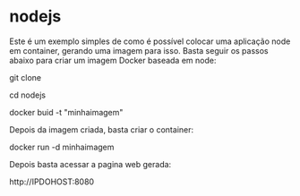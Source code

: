# nodejs
Este é um exemplo simples de como é possível colocar uma aplicação node em container, gerando uma imagem para isso.
Basta seguir os passos abaixo para criar um imagem Docker baseada em node:

git clone

cd nodejs

docker buid -t "minhaimagem"

Depois da imagem criada, basta criar o container:

docker run -d minhaimagem

Depois basta acessar a pagina web gerada:

http://IPDOHOST:8080
